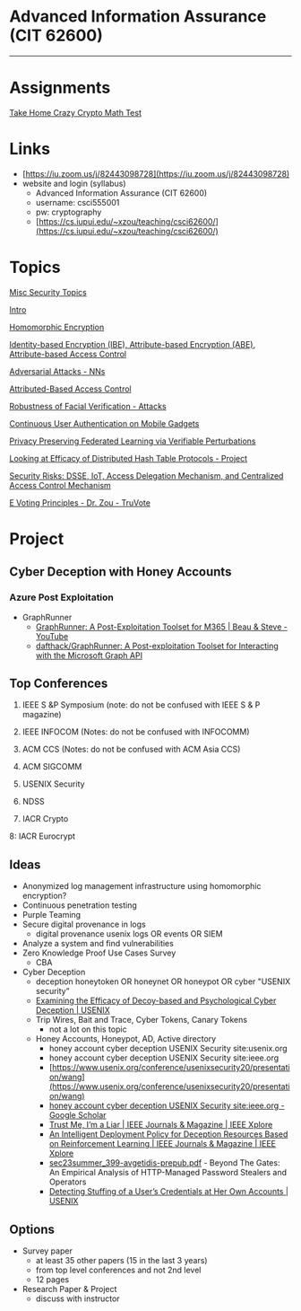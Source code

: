# Advanced Information Assurance (CIT 62600)

---

# Assignments

[Take Home Crazy Crypto Math Test](Advanced%20Information%20Assurance%20(CIT%2062600)/Take%20Home%20Crazy%20Crypto%20Math%20Test.md)

# Links

- [https://iu.zoom.us/j/82443098728](https://iu.zoom.us/j/82443098728)
- website and login (syllabus)
    - Advanced Information Assurance (CIT 62600)
    - username: csci555001
    - pw: cryptography
    - [https://cs.iupui.edu/~xzou/teaching/csci62600/](https://cs.iupui.edu/~xzou/teaching/csci62600/)

# Topics

[Misc Security Topics](Advanced%20Information%20Assurance%20(CIT%2062600)/Misc%20Security%20Topics.md)

[Intro](Advanced%20Information%20Assurance%20(CIT%2062600)/Intro.md)

[Homomorphic Encryption](Advanced%20Information%20Assurance%20(CIT%2062600)/Homomorphic%20Encryption.md)

[Identity-based Encryption (IBE), Attribute-based Encryption (ABE), Attribute-based Access Control](Advanced%20Information%20Assurance%20(CIT%2062600)/Identity-based%20Encryption%20(IBE),%20Attribute-based%20E%20568bfb2a56f746778394dd24567f9479.md)

[Adversarial Attacks - NNs](Advanced%20Information%20Assurance%20(CIT%2062600)/Adversarial%20Attacks%20-%20NNs.md)

[Attributed-Based Access Control](Advanced%20Information%20Assurance%20(CIT%2062600)/Attributed-Based%20Access%20Control.md)

[Robustness of Facial Verification - Attacks ](Advanced%20Information%20Assurance%20(CIT%2062600)/Robustness%20of%20Facial%20Verification%20-%20Attacks.md)

[Continuous User Authentication on Mobile Gadgets](Advanced%20Information%20Assurance%20(CIT%2062600)/Continuous%20User%20Authentication%20on%20Mobile%20Gadgets.md)

[Privacy Preserving Federated Learning via Verifiable Perturbations](Advanced%20Information%20Assurance%20(CIT%2062600)/Privacy%20Preserving%20Federated%20Learning%20via%20Verifiab.md)

[Looking at Efficacy of Distributed Hash Table Protocols - Project](Advanced%20Information%20Assurance%20(CIT%2062600)/Looking%20at%20Efficacy%20of%20Distributed%20Hash%20Table%20Prot.md)

[Security Risks: DSSE, IoT, Access Delegation Mechanism, and Centralized Access Control Mechanism](Advanced%20Information%20Assurance%20(CIT%2062600)/Security%20Risks%20DSSE,%20IoT,%20Access%20Delegation%20Mechan%202858d52b6a6c41f8898f2639e2a3cc42.md)

[E Voting Principles - Dr. Zou - TruVote](Advanced%20Information%20Assurance%20(CIT%2062600)/E%20Voting%20Principles%20-%20Dr%20Zou%20-%20TruVote.md)

# Project

## Cyber Deception with Honey Accounts

### Azure Post Exploitation

- GraphRunner
    - [GraphRunner: A Post-Exploitation Toolset for M365 | Beau & Steve - YouTube](https://www.youtube.com/watch?v=o29jzC3deS0)
    - [dafthack/GraphRunner: A Post-exploitation Toolset for Interacting with the Microsoft Graph API](https://github.com/dafthack/GraphRunner/)

## Top Conferences

1. IEEE S &P Symposium (note: do not be confused with IEEE S & P magazine)

2. IEEE INFOCOM (Notes: do not be confused with INFOCOMM)

3. ACM CCS (Notes: do not be confused with ACM Asia CCS)

4. ACM SIGCOMM

5. USENIX Security

6. NDSS

7. IACR Crypto

8: IACR Eurocrypt

## Ideas

- Anonymized log management infrastructure using homomorphic encryption?
- Continuous penetration testing
- Purple Teaming
- Secure digital provenance in logs
    - digital provenance usenix logs OR events OR SIEM
- Analyze a system and find vulnerabilities
- Zero Knowledge Proof Use Cases Survey
    - CBA
- Cyber Deception
    - deception honeytoken OR honeynet OR honeypot OR cyber "USENIX security”
    - [Examining the Efficacy of Decoy-based and Psychological Cyber Deception | USENIX](https://www.usenix.org/conference/usenixsecurity21/presentation/ferguson-walter)
    - Trip Wires, Bait and Trace, Cyber Tokens, Canary Tokens
        - not a lot on this topic
    - Honey Accounts, Honeypot, AD, Active directory
        - honey account cyber deception USENIX Security site:usenix.org
        - honey account cyber deception USENIX Security site:ieee.org
        - [https://www.usenix.org/conference/usenixsecurity20/presentation/wang](https://www.usenix.org/conference/usenixsecurity20/presentation/wang)
        - [honey account cyber deception USENIX Security site:ieee.org - Google Scholar](https://scholar.google.com/scholar?hl=en&as_sdt=0%2C15&q=honey+account+cyber+deception+USENIX+Security+site%3Aieee.org&btnG=)
        - [Trust Me, I’m a Liar | IEEE Journals & Magazine | IEEE Xplore](https://ieeexplore.ieee.org/abstract/document/9935577)
        - [An Intelligent Deployment Policy for Deception Resources Based on Reinforcement Learning | IEEE Journals & Magazine | IEEE Xplore](https://ieeexplore.ieee.org/abstract/document/9001034)
        - [sec23summer_399-avgetidis-prepub.pdf](https://www.usenix.org/system/files/sec23summer_399-avgetidis-prepub.pdf)  - Beyond The Gates: An Empirical Analysis of HTTP-Managed
        Password Stealers and Operators
        - [Detecting Stuffing of a User’s Credentials at Her Own Accounts | USENIX](https://www.usenix.org/conference/usenixsecurity20/presentation/wang)

## Options

- Survey paper
    - at least 35 other papers (15 in the last 3 years)
    - from top level conferences and not 2nd level
    - 12 pages
- Research Paper & Project
    - discuss with instructor